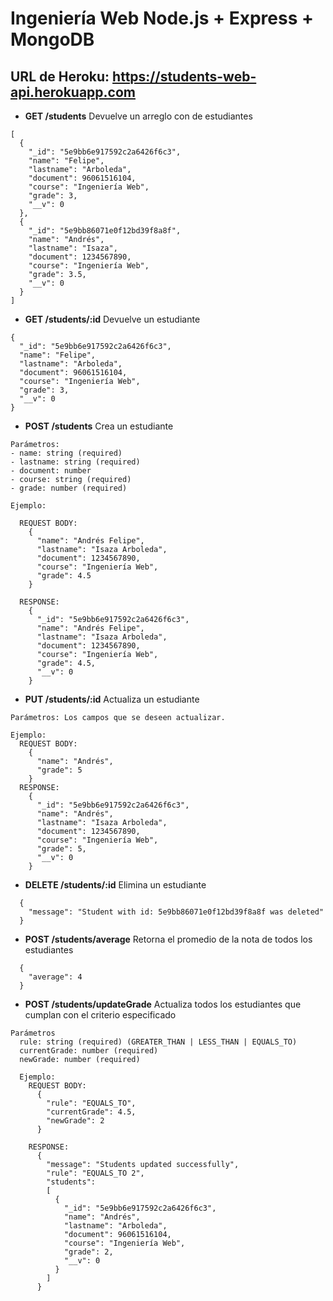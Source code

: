 # Ingeniería Web Node.js + Express + MongoDB

## URL de Heroku: https://students-web-api.herokuapp.com

- **GET /students** Devuelve un arreglo con de estudiantes

```
[
  {
    "_id": "5e9bb6e917592c2a6426f6c3",
    "name": "Felipe",
    "lastname": "Arboleda",
    "document": 96061516104,
    "course": "Ingeniería Web",
    "grade": 3,
    "__v": 0
  },
  {
    "_id": "5e9bb86071e0f12bd39f8a8f",
    "name": "Andrés",
    "lastname": "Isaza",
    "document": 1234567890,
    "course": "Ingeniería Web",
    "grade": 3.5,
    "__v": 0
  }
]
```

- **GET /students/:id** Devuelve un estudiante

```
{
  "_id": "5e9bb6e917592c2a6426f6c3",
  "name": "Felipe",
  "lastname": "Arboleda",
  "document": 96061516104,
  "course": "Ingeniería Web",
  "grade": 3,
  "__v": 0
}
```

- **POST /students** Crea un estudiante

```
Parámetros:
- name: string (required)
- lastname: string (required)
- document: number
- course: string (required)
- grade: number (required)

Ejemplo:

  REQUEST BODY:
    {
      "name": "Andrés Felipe",
      "lastname": "Isaza Arboleda",
      "document": 1234567890,
      "course": "Ingeniería Web",
      "grade": 4.5
    }

  RESPONSE:
    {
      "_id": "5e9bb6e917592c2a6426f6c3",
      "name": "Andrés Felipe",
      "lastname": "Isaza Arboleda",
      "document": 1234567890,
      "course": "Ingeniería Web",
      "grade": 4.5,
      "__v": 0
    }
```

- **PUT /students/:id** Actualiza un estudiante

```
Parámetros: Los campos que se deseen actualizar.

Ejemplo:
  REQUEST BODY: 
    {
      "name": "Andrés",
      "grade": 5
    }
  RESPONSE:
    {
      "_id": "5e9bb6e917592c2a6426f6c3",
      "name": "Andrés",
      "lastname": "Isaza Arboleda",
      "document": 1234567890,
      "course": "Ingeniería Web",
      "grade": 5,
      "__v": 0
    }
```

- **DELETE /students/:id** Elimina un estudiante

```
  {
    "message": "Student with id: 5e9bb86071e0f12bd39f8a8f was deleted"
  }
```

- **POST /students/average** Retorna el promedio de la nota de todos los estudiantes

```
  {
    "average": 4
  }
```

- **POST /students/updateGrade** Actualiza todos los estudiantes que cumplan con el criterio especificado

```
Parámetros
  rule: string (required) (GREATER_THAN | LESS_THAN | EQUALS_TO)
  currentGrade: number (required)
  newGrade: number (required)

  Ejemplo:
    REQUEST BODY:
      {
        "rule": "EQUALS_TO",
        "currentGrade": 4.5,
        "newGrade": 2
      }

    RESPONSE: 
      {
        "message": "Students updated successfully",
        "rule": "EQUALS_TO 2",
        "students": 
        [
          {
            "_id": "5e9bb6e917592c2a6426f6c3",
            "name": "Andrés",
            "lastname": "Arboleda",
            "document": 96061516104,
            "course": "Ingeniería Web",
            "grade": 2,
            "__v": 0
          }
        ]
      }
```
